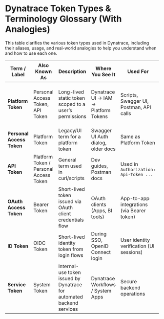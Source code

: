 
# Dynatrace Token Types & Terminology Glossary (With Analogies)

This table clarifies the various token types used in Dynatrace, including their aliases, usage, and real-world analogies to help you understand when and how to use each one.

| Term / Label            | Also Known As                        | Description                                                               | Where You See It                          | Used For                                 | Analogy Example                                             | Docs Link |
|------------------------|--------------------------------------|---------------------------------------------------------------------------|-------------------------------------------|-------------------------------------------|--------------------------------------------------------------|-----------|
| **Platform Token**     | Personal Access Token, API Token     | Long-lived static token scoped to a user’s permissions                    | Dynatrace UI → IAM → Platform Tokens       | Scripts, Swagger UI, Postman, API calls   | 🔑 A house key you give to a trusted friend to use your house | [Platform Tokens](https://docs.dynatrace.com/docs/manage/identity-access-management/access-tokens/platform-tokens) |
| **Personal Access Token** | Platform Token                     | Legacy/UI term for a platform token                                       | Swagger UI Auth dialog, older docs         | Same as Platform Token                    | 🏷️ Different label on the same key                          | [Swagger Auth](https://docs.dynatrace.com/docs/dynatrace-api/basics/dynatrace-api-authentication) |
| **API Token**          | Platform Token / Personal Access Token | General term used in curl/scripts                                         | Dev guides, Postman docs                   | Used in `Authorization: Api-Token ...`    | 🧰 Key used in automated tools/scripts                      | [API Auth Basics](https://docs.dynatrace.com/docs/dynatrace-api/basics/dynatrace-api-authentication) |
| **OAuth Access Token** | Bearer Token                         | Short-lived token issued via OAuth client credentials flow                | OAuth clients (Apps, BI tools)             | App-to-app integrations (via Bearer token) | 🤝 A valet ticket that lets someone else access your car temporarily | [OAuth Clients](https://docs.dynatrace.com/docs/manage/identity-access-management/oauth-clients) |
| **ID Token**           | OIDC Token                           | Short-lived identity token from login flows                               | During SSO, OpenID Connect login           | User identity verification (UI sessions)  | 🪪 An ID badge you show at a front desk                      | [Federated Auth](https://docs.dynatrace.com/docs/manage/identity-access-management/federated-authentication) |
| **Service Token**      | System Token                         | Internal-use token issued by Dynatrace for automated backend services     | Dynatrace Workflows / System Apps          | Secure backend operations                 | 🏭 A factory robot’s permit to operate inside the facility   | [IAM Concepts](https://docs.dynatrace.com/docs/manage/identity-access-management/iam-concepts#token-types-and-use-cases) |
